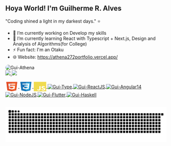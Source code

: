 ## Hoya World! I'm Guilherme R. Alves
 

"Coding shined a light in my darkest days." ⭐



- 🔭 I’m currently working on Develop my skills
- 🌱 I’m currently learning React with Typescript + Next.js, Design and Analysis of Algorithms(for College)
- ⚡ Fun fact: I'm an Otaku
- 🌐 Website: https://athena272portfolio.vercel.app/ 

<div>
 <img align="center" alt="Gui-Athena" width="250em" height="300em" style="border-radius:50px;" src="https://media.tenor.com/AlUkiGkR2j8AAAAC/new-game-ahagon-umiko-programming.gif" />
 </div>

<div>
  <a href="https://github.com/athena272">
  <img height="180em" src="https://github-readme-stats.vercel.app/api?username=athena272&show_icons=true&theme=radical&include_all_commits=true&count_private=true"/>
  <img height="180em" src="https://github-readme-stats.vercel.app/api/top-langs/?username=athena272&layout=compact&langs_count=8&theme=radical"/>
</div>

<div style="display: inline_block"><br>
  <img align="center" alt="Gui-HTML" height="30" width="40" src="https://raw.githubusercontent.com/devicons/devicon/master/icons/html5/html5-original.svg">
  <img align="center" alt="Gui-CSS" height="30" width="40" src="https://raw.githubusercontent.com/devicons/devicon/master/icons/css3/css3-original.svg">
  <img align="center" alt="Gui-Js" height="30" width="40" src="https://raw.githubusercontent.com/devicons/devicon/master/icons/javascript/javascript-plain.svg">
  <img align="center" alt="Gui-Type" height="30" width="40" src="https://cdn.jsdelivr.net/gh/devicons/devicon/icons/typescript/typescript-original.svg">
  <img align="center" alt="Gui-ReactJS" height="30" width="40" src="https://cdn.jsdelivr.net/gh/devicons/devicon/icons/react/react-original.svg">
  <img align="center" alt="Gui-Angular14" height="30" width="40" src="https://cdn.jsdelivr.net/gh/devicons/devicon/icons/angularjs/angularjs-original.svg" />
  <img align="center" alt="Gui-NodeJS" height="30" width="40" src="https://cdn.jsdelivr.net/gh/devicons/devicon/icons/nodejs/nodejs-plain.svg" />
  <img align="center" alt="Gui-Flutter" height="30" width="40" src="https://cdn.jsdelivr.net/gh/devicons/devicon/icons/flutter/flutter-original.svg" />
  <img align="center" alt="Gui-Haskell" height="30" width="40" src="https://cdn.jsdelivr.net/gh/devicons/devicon/icons/haskell/haskell-original.svg"/>
 
## 
</div>

<picture>
  <source
    media="(prefers-color-scheme: dark)"
    srcset="https://raw.githubusercontent.com/athena272/athena272/output/github-contribution-grid-snake-dark.svg"
  />
  <img
    alt="github contribution grid snake animation"
    src="https://raw.githubusercontent.com/athena272/athena272/output/github-contribution-grid-snake.svg"
  />
</picture>
 
